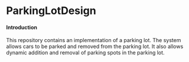 # ParkingLotDesign

#### Introduction
This repository contains an implementation of a parking lot. The system allows cars to be parked and removed from the parking lot. It also allows dynamic addition and removal of parking spots in the parking lot.
